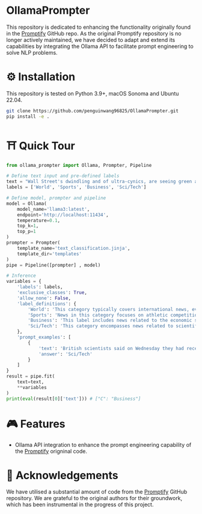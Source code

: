 # OllamaPrompter

This repository is dedicated to enhancing the functionality originally found in the [Promptify](https://github.com/promptslab/Promptify) GitHub repo. As the original Promptify repository is no longer actively maintained, we have decided to adapt and extend its capabilities by integrating the Ollama API to facilitate prompt engineering to solve NLP problems.

# ⚙️ Installation

This repository is tested on Python 3.9+, macOS Sonoma and Ubuntu 22.04.

```bash
git clone https://github.com/penguinwang96825/OllamaPrompter.git
pip install -e .
```

# ⛩️ Quick Tour

```python
from ollama_prompter import Ollama, Prompter, Pipeline

# Define text input and pre-defined labels
text = "Wall Street's dwindling and of ultra-cynics, are seeing green again."
labels = ['World', 'Sports', 'Business', 'Sci/Tech']

# Define model, prompter and pipeline
model = Ollama(
    model_name='llama3:latest', 
    endpoint='http://localhost:11434', 
    temperature=0.1, 
    top_k=1, 
    top_p=1
)
prompter = Prompter(
    template_name='text_classification.jinja', 
    template_dir='templates'
)
pipe = Pipeline([prompter] , model)

# Inference
variables = {
    'labels': labels, 
    'exclusive_classes': True, 
    'allow_none': False, 
    'label_definitions': {
        'World': 'This category typically covers international news, events, and issues.', 
        'Sports': 'News in this category focuses on athletic competitions, events, and achievements.', 
        'Business': 'This label includes news related to the economic sector and commerce.', 
        'Sci/Tech': 'This category encompasses news related to scientific discoveries and technological advancements.', 
    }, 
    'prompt_examples': [
        {
            'text': 'British scientists said on Wednesday they had received permission to clone human embryos for medical research', 
            'answer': 'Sci/Tech'
        }
    ]
}
result = pipe.fit(
    text=text, 
    **variables
)
print(eval(result[0]['text'])) # ["C": "Business"]
```

# 🎮 Features

 -  Ollama API integration to enhance the prompt engineering capability of the [Promptify](https://github.com/promptslab/Promptify) origninal code.

# 📝 Acknowledgements

We have utilised a substantial amount of code from the [Promptify](https://github.com/promptslab/Promptify) GitHub repository. We are grateful to the original authors for their groundwork, which has been instrumental in the progress of this project.